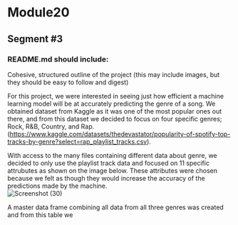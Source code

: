 # Module20
## Segment #3
### README.md should include:
Cohesive, structured outline of the project (this may include images, but they should be easy to follow and digest)

For this project, we were interested in seeing just how efficient a machine learning model will be at accurately predicting the genre of a song. We obtained dataset from Kaggle as it was one of the most popular ones out there, and from this dataset we decided to focus on four specific genres; Rock, R&B, Country, and Rap.
(https://www.kaggle.com/datasets/thedevastator/popularity-of-spotify-top-tracks-by-genre?select=rap_playlist_tracks.csv).

With access to the many files containing different data about genre, we decided to only use the playlist track data and focused on 11 specific attrubutes as shown on the image below. These attributes were chosen because we felt as though they would increase the accuracy of the predictions made by the machine.  
![Screenshot (30)](https://user-images.githubusercontent.com/108035567/202317031-8bd8353f-dd4a-4a2d-834c-8db15c10eaa2.png)

A master data frame combining all data from all three genres was created and from this table we 

